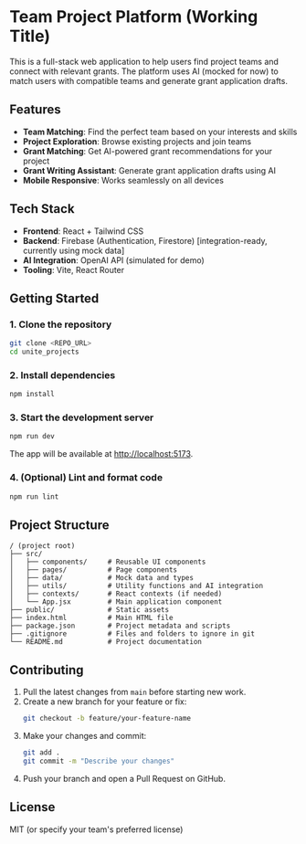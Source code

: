 # Team Project Platform (Working Title)

This is a full-stack web application to help users find project teams and connect with relevant grants. The platform uses AI (mocked for now) to match users with compatible teams and generate grant application drafts.

## Features
- **Team Matching**: Find the perfect team based on your interests and skills
- **Project Exploration**: Browse existing projects and join teams
- **Grant Matching**: Get AI-powered grant recommendations for your project
- **Grant Writing Assistant**: Generate grant application drafts using AI
- **Mobile Responsive**: Works seamlessly on all devices

## Tech Stack
- **Frontend**: React + Tailwind CSS
- **Backend**: Firebase (Authentication, Firestore) [integration-ready, currently using mock data]
- **AI Integration**: OpenAI API (simulated for demo)
- **Tooling**: Vite, React Router

## Getting Started

### 1. Clone the repository
```bash
git clone <REPO_URL>
cd unite_projects
```

### 2. Install dependencies
```bash
npm install
```

### 3. Start the development server
```bash
npm run dev
```

The app will be available at [http://localhost:5173](http://localhost:5173).

### 4. (Optional) Lint and format code
```bash
npm run lint
```

## Project Structure
```
/ (project root)
├── src/
│   ├── components/     # Reusable UI components
│   ├── pages/          # Page components
│   ├── data/           # Mock data and types
│   ├── utils/          # Utility functions and AI integration
│   ├── contexts/       # React contexts (if needed)
│   └── App.jsx         # Main application component
├── public/             # Static assets
├── index.html          # Main HTML file
├── package.json        # Project metadata and scripts
├── .gitignore          # Files and folders to ignore in git
└── README.md           # Project documentation
```

## Contributing
1. Pull the latest changes from `main` before starting new work.
2. Create a new branch for your feature or fix:
   ```bash
   git checkout -b feature/your-feature-name
   ```
3. Make your changes and commit:
   ```bash
   git add .
   git commit -m "Describe your changes"
   ```
4. Push your branch and open a Pull Request on GitHub.

## License
MIT (or specify your team's preferred license)

